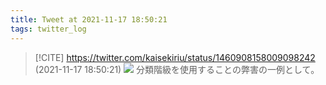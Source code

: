 ```yaml
---
title: Tweet at 2021-11-17 18:50:21
tags: twitter_log
---
```


> [!CITE] https://twitter.com/kaisekiriu/status/1460908158009098242 (2021-11-17 18:50:21)
> ![](https://twitter.com/kaisekiriu/status/1460908158009098242)
> 分類階級を使用することの弊害の一例として。
